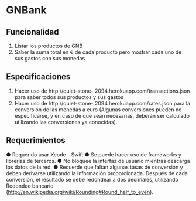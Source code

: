 # GNBank

## Funcionalidad

1. Listar los productos de GNB
2. Saber la suma total en € de cada producto pero mostrar cada uno de sus gastos con sus monedas

## Especificaciones

1. Hacer uso de http://quiet-stone- 2094.herokuapp.com/transactions.json para saber todos sus productos y sus gastos
2. Hacer uso de http://quiet-stone- 2094.herokuapp.com/rates.json para la conversión de las monedas a euro (Algunas conversiones pueden no especificarse, y en caso de que sean necesarias, deberán ser calculado utilizando las conversiones ya conocidas).

## Requerimientos

● Requerido usar Xcode - Swift
● Se puede hacer uso de frameworks y librerías de terceros.
● No bloquee la interfaz de usuario mientras descarga los datos de la red.
● Recuerde que faltan algunas tasas de conversión y deben derivarse utilizando la información proporcionada. Después de cada conversión, el resultado se debe redondear a dos decimales, utilizando Redondeo bancario (http://en.wikipedia.org/wiki/Rounding#Round_half_to_even).
